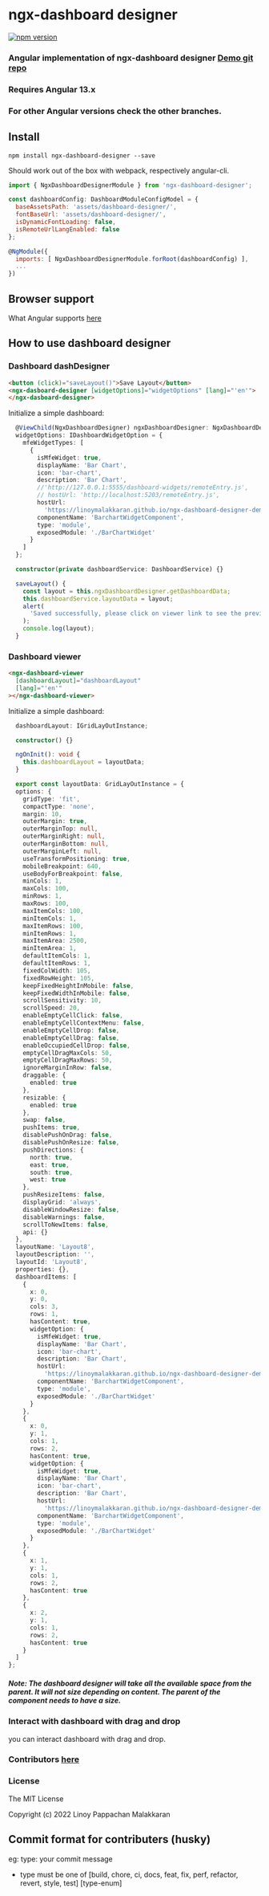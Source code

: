 # ngx-dashboard designer

[![npm version](https://github.com/linoymalakkaran/ngx-dashboard-designer/blob/angular-v13/src/assets/github-assets/npm.png)](https://www.npmjs.com/package/ngx-dashboard-designer)

### Angular implementation of ngx-dashboard designer [Demo git repo](https://github.com/linoymalakkaran/ngx-dashboard-designer-demo/tree/main)

### Requires Angular 13.x

### For other Angular versions check the other branches.

## Install

`npm install ngx-dashboard-designer --save`

Should work out of the box with webpack, respectively angular-cli.

```javascript
import { NgxDashboardDesignerModule } from 'ngx-dashboard-designer';

const dashboardConfig: DashboardModuleConfigModel = {
  baseAssetsPath: 'assets/dashboard-designer/',
  fontBaseUrl: 'assets/dashboard-designer/',
  isDynamicFontLoading: false,
  isRemoteUrlLangEnabled: false
};

@NgModule({
  imports: [ NgxDashboardDesignerModule.forRoot(dashboardConfig) ],
  ...
})
```

## Browser support

What Angular supports [here](https://github.com/angular/angular)

## How to use dashboard designer

### Dashboard dashDesigner

```html
<button (click)="saveLayout()">Save Layout</button>
<ngx-dasboard-designer [widgetOptions]="widgetOptions" [lang]="'en'">
</ngx-dasboard-designer>
```

Initialize a simple dashboard:

```typescript
  @ViewChild(NgxDashboardDesigner) ngxDashboardDesigner: NgxDashboardDesigner;
  widgetOptions: IDashboardWidgetOption = {
    mfeWidgetTypes: [
      {
        isMfeWidget: true,
        displayName: 'Bar Chart',
        icon: 'bar-chart',
        description: 'Bar Chart',
        //'http://127.0.0.1:5555/dashboard-widgets/remoteEntry.js',
        // hostUrl: 'http://localhost:5203/remoteEntry.js',
        hostUrl:
          'https://linoymalakkaran.github.io/ngx-dashboard-designer-demo/widgetsv13/remoteEntry.js',
        componentName: 'BarchartWidgetComponent',
        type: 'module',
        exposedModule: './BarChartWidget'
      }
    ]
  };

  constructor(private dashboardService: DashboardService) {}

  saveLayout() {
    const layout = this.ngxDashboardDesigner.getDashboardData;
    this.dashboardService.layoutData = layout;
    alert(
      'Saved successfully, please click on viewer link to see the preview.'
    );
    console.log(layout);
  }
```

### Dashboard viewer

```html
<ngx-dashboard-viewer
  [dashboardLayout]="dashboardLayout"
  [lang]="'en'"
></ngx-dashboard-viewer>
```

Initialize a simple dashboard:

```typescript
  dashboardLayout: IGridLayOutInstance;

  constructor() {}

  ngOnInit(): void {
    this.dashboardLayout = layoutData;
  }

  export const layoutData: GridLayOutInstance = {
  options: {
    gridType: 'fit',
    compactType: 'none',
    margin: 10,
    outerMargin: true,
    outerMarginTop: null,
    outerMarginRight: null,
    outerMarginBottom: null,
    outerMarginLeft: null,
    useTransformPositioning: true,
    mobileBreakpoint: 640,
    useBodyForBreakpoint: false,
    minCols: 1,
    maxCols: 100,
    minRows: 1,
    maxRows: 100,
    maxItemCols: 100,
    minItemCols: 1,
    maxItemRows: 100,
    minItemRows: 1,
    maxItemArea: 2500,
    minItemArea: 1,
    defaultItemCols: 1,
    defaultItemRows: 1,
    fixedColWidth: 105,
    fixedRowHeight: 105,
    keepFixedHeightInMobile: false,
    keepFixedWidthInMobile: false,
    scrollSensitivity: 10,
    scrollSpeed: 20,
    enableEmptyCellClick: false,
    enableEmptyCellContextMenu: false,
    enableEmptyCellDrop: false,
    enableEmptyCellDrag: false,
    enableOccupiedCellDrop: false,
    emptyCellDragMaxCols: 50,
    emptyCellDragMaxRows: 50,
    ignoreMarginInRow: false,
    draggable: {
      enabled: true
    },
    resizable: {
      enabled: true
    },
    swap: false,
    pushItems: true,
    disablePushOnDrag: false,
    disablePushOnResize: false,
    pushDirections: {
      north: true,
      east: true,
      south: true,
      west: true
    },
    pushResizeItems: false,
    displayGrid: 'always',
    disableWindowResize: false,
    disableWarnings: false,
    scrollToNewItems: false,
    api: {}
  },
  layoutName: 'Layout8',
  layoutDescription: '',
  layoutId: 'Layout8',
  properties: {},
  dashboardItems: [
    {
      x: 0,
      y: 0,
      cols: 3,
      rows: 1,
      hasContent: true,
      widgetOption: {
        isMfeWidget: true,
        displayName: 'Bar Chart',
        icon: 'bar-chart',
        description: 'Bar Chart',
        hostUrl:
          'https://linoymalakkaran.github.io/ngx-dashboard-designer-demo/widgetsv13/remoteEntry.js',
        componentName: 'BarchartWidgetComponent',
        type: 'module',
        exposedModule: './BarChartWidget'
      }
    },
    {
      x: 0,
      y: 1,
      cols: 1,
      rows: 2,
      hasContent: true,
      widgetOption: {
        isMfeWidget: true,
        displayName: 'Bar Chart',
        icon: 'bar-chart',
        description: 'Bar Chart',
        hostUrl:
          'https://linoymalakkaran.github.io/ngx-dashboard-designer-demo/widgetsv13/remoteEntry.js',
        componentName: 'BarchartWidgetComponent',
        type: 'module',
        exposedModule: './BarChartWidget'
      }
    },
    {
      x: 1,
      y: 1,
      cols: 1,
      rows: 2,
      hasContent: true
    },
    {
      x: 2,
      y: 1,
      cols: 1,
      rows: 2,
      hasContent: true
    }
  ]
};

```

##### Note: The dashboard designer will take all the available space from the parent. It will not size depending on content. The parent of the component needs to have a size.

### Interact with dashboard with drag and drop

you can interact dashboard with drag and drop.

### Contributors [here](https://github.com/linoymalakkaran/ngx-dashboard-designer/graphs/contributors)

### License

The MIT License

Copyright (c) 2022 Linoy Pappachan Malakkaran

## Commit format for contributers (husky)

eg: type: your commit message

- type must be one of [build, chore, ci, docs, feat, fix, perf, refactor, revert, style, test] [type-enum]
